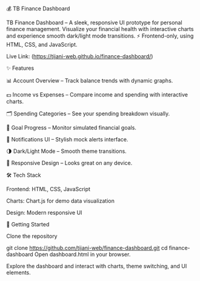 💰 TB Finance Dashboard

TB Finance Dashboard – A sleek, responsive UI prototype for personal finance management. Visualize your financial health with interactive charts and experience smooth dark/light mode transitions. ⚡ Frontend-only, using HTML, CSS, and JavaScript.

Live Link: (https://tijani-web.github.io/finance-dashboard/)

✨ Features

📊 Account Overview – Track balance trends with dynamic graphs.

💵 Income vs Expenses – Compare income and spending with interactive charts.

🗂️ Spending Categories – See your spending breakdown visually.

🎯 Goal Progress – Monitor simulated financial goals.

🔔 Notifications UI – Stylish mock alerts interface.

🌗 Dark/Light Mode – Smooth theme transitions.

📱 Responsive Design – Looks great on any device.

🛠 Tech Stack

Frontend: HTML, CSS, JavaScript

Charts: Chart.js for demo data visualization

Design: Modern responsive UI

🚀 Getting Started

Clone the repository

git clone https://github.com/tijani-web/finance-dashboard.git
cd finance-dashboard
Open dashboard.html in your browser.

Explore the dashboard and interact with charts, theme switching, and UI elements.
